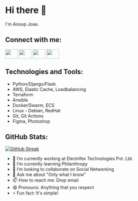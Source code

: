 # Hi there 👋
I'm Anoop Jose.

## Connect with me:
<p align="left">
<a href="your link" target="blank"><img align="center" src="https://cdn.jsdelivr.net/npm/simple-icons@3.0.1/icons/twitter.svg" alt="" height="30" width="40" /></a>
<a href="your link" target="blank"><img align="center" src="https://cdn.jsdelivr.net/npm/simple-icons@3.0.1/icons/linkedin.svg" alt="" height="30" width="40" /></a>
<a href="your link" target="blank"><img align="center" src="https://cdn.jsdelivr.net/npm/simple-icons@3.0.1/icons/instagram.svg" alt="" height="30" width="40" /></a>
<a href="your link" target="blank"><img align="center" src="https://cdn.jsdelivr.net/npm/simple-icons@3.0.1/icons/youtube.svg" alt="" height="30" width="40" /></a>
</p>

## Technologies and Tools:
- Python/Django/Flask
- AWS, Elastic Cache, Loadbalancing
- Terraform
- Ansible
- Docker/Swarm, ECS
- Linux - Debian, RedHat
- Git, Git Actions
- Figma, Photoshop

## GitHub Stats:
[![GitHub Streak](https://streak-stats.demolab.com/?user=anoopefx)](https://git.io/streak-stats)

- 🔭 I’m currently working at Electrifex Technologies Pvt. Ltd.
- 🌱 I’m currently learning Philanthropy
- 👯 I’m looking to collaborate on Social Networking
- 💬 Ask me about "Only what I know"
- 📫 How to reach me: Drop email
- 😄 Pronouns: Anything that you respect
- ⚡ Fun fact: It's simple!
